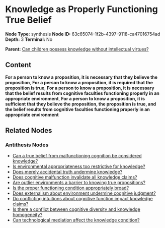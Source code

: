# Knowledge as Properly Functioning True Belief

**Node Type:** synthesis
**Node ID:** 63c65074-1f2b-4397-9118-ca47016754ad
**Depth:** 3
**Terminal:** No

**Parent:** [Can children possess knowledge without intellectual virtues?](can-children-possess-knowledge-without-intellectual-virtues-antithesis-a6115012-acd0-425d-92ea-58e18206c488.md)

## Content

**For a person to know a proposition, it is necessary that they believe the proposition**, **For a person to know a proposition, it is required that the proposition is true**, **For a person to know a proposition, it is necessary that the belief results from cognitive faculties functioning properly in an appropriate environment**, **For a person to know a proposition, it is sufficient that they believe the proposition, the proposition is true, and the belief results from cognitive faculties functioning properly in an appropriate environment**

## Related Nodes

### Antithesis Nodes

- [Can a true belief from malfunctioning cognition be considered knowledge?](can-a-true-belief-from-malfunctioning-cognition-be-considered-knowledge-antithesis-bbd26d31-ca73-4403-b6c7-9bbbed1f5475.md)
- [Is environmental appropriateness too restrictive for knowledge?](is-environmental-appropriateness-too-restrictive-for-knowledge-antithesis-e8560212-2b7c-4534-b390-883147ce3025.md)
- [Does merely accidental truth undermine knowledge?](does-merely-accidental-truth-undermine-knowledge-antithesis-a77c65e4-2e94-4790-a140-89086d5a5e48.md)
- [Does cognitive malfunction invalidate all knowledge claims?](does-cognitive-malfunction-invalidate-all-knowledge-claims-antithesis-d09a58cb-9082-45c5-8337-5356bc649156.md)
- [Are outlier environments a barrier to knowing true propositions?](are-outlier-environments-a-barrier-to-knowing-true-propositions-antithesis-f1d2629e-dc02-45aa-83bf-45a1568830a5.md)
- [Is the proper functioning condition appropriately broad?](is-the-proper-functioning-condition-appropriately-broad-antithesis-93aa8f99-1052-41f9-85d6-56bb10dfde4f.md)
- [Does externalism about environment undermine cognitive judgment?](does-externalism-about-environment-undermine-cognitive-judgment-antithesis-4d743d11-3a5b-4d85-ad16-b6022f3ec2dc.md)
- [Do conflicting intuitions about cognitive function impact knowledge claims?](do-conflicting-intuitions-about-cognitive-function-impact-knowledge-claims-antithesis-6ef71d78-f581-41cb-95c7-23ee672bc2fc.md)
- [Is there a conflict between cognitive diversity and knowledge homogeneity?](is-there-a-conflict-between-cognitive-diversity-and-knowledge-homogeneity-antithesis-f6c93a5c-d7bf-4e3a-9075-86690f4aecc2.md)
- [Can technological mediation affect the knowledge condition?](can-technological-mediation-affect-the-knowledge-condition-antithesis-7da0bf55-96a5-429a-bd2e-ed900f592773.md)
